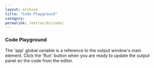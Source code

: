 ```yaml
---
layout: archive
title: "Code Playground"
category: 
permalink: /extras/bs/code/
---
```


### Code Playground

The 'app' global variable is a reference to the output window's main element. Click the 'Run' button when you are ready to update the output panel w/ the code from the editor.

<div id="playground"></div>
<script src="/code/master/dist/code-editor.min.js"></script>
<script type="text/javascript">
    // Create the code editor
    CodeEditor(document.getElementById("playground"));
</script>